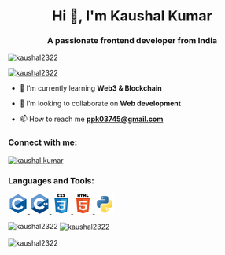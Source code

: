 <h1 align="center">Hi 👋, I'm Kaushal Kumar</h1>
<h3 align="center">A passionate frontend developer from India</h3>

<p align="left"> <img src="https://komarev.com/ghpvc/?username=kaushal2322&label=Profile%20views&color=0e75b6&style=flat" alt="kaushal2322" /> </p>

<p align="left"> <a href="https://github.com/ryo-ma/github-profile-trophy"><img src="https://github-profile-trophy.vercel.app/?username=kaushal2322" alt="kaushal2322" /></a> </p>

- 🌱 I’m currently learning **Web3 & Blockchain**

- 👯 I’m looking to collaborate on **Web development**

- 📫 How to reach me **ppk03745@gmail.com**

<h3 align="left">Connect with me:</h3>
<p align="left">
<a href="https://linkedin.com/in/kaushal kumar" target="blank"><img align="center" src="https://raw.githubusercontent.com/rahuldkjain/github-profile-readme-generator/master/src/images/icons/Social/linked-in-alt.svg" alt="kaushal kumar" height="30" width="40" /></a>
</p>

<h3 align="left">Languages and Tools:</h3>
<p align="left"> <a href="https://www.cprogramming.com/" target="_blank" rel="noreferrer"> <img src="https://raw.githubusercontent.com/devicons/devicon/master/icons/c/c-original.svg" alt="c" width="40" height="40"/> </a> <a href="https://www.w3schools.com/cpp/" target="_blank" rel="noreferrer"> <img src="https://raw.githubusercontent.com/devicons/devicon/master/icons/cplusplus/cplusplus-original.svg" alt="cplusplus" width="40" height="40"/> </a> <a href="https://www.w3schools.com/css/" target="_blank" rel="noreferrer"> <img src="https://raw.githubusercontent.com/devicons/devicon/master/icons/css3/css3-original-wordmark.svg" alt="css3" width="40" height="40"/> </a> <a href="https://www.w3.org/html/" target="_blank" rel="noreferrer"> <img src="https://raw.githubusercontent.com/devicons/devicon/master/icons/html5/html5-original-wordmark.svg" alt="html5" width="40" height="40"/> </a> <a href="https://www.python.org" target="_blank" rel="noreferrer"> <img src="https://raw.githubusercontent.com/devicons/devicon/master/icons/python/python-original.svg" alt="python" width="40" height="40"/> </a> </p>

<p><img align="left" src="https://github-readme-stats.vercel.app/api/top-langs?username=kaushal2322&show_icons=true&locale=en&layout=compact" alt="kaushal2322" /></p>

<p>&nbsp;<img align="center" src="https://github-readme-stats.vercel.app/api?username=kaushal2322&show_icons=true&locale=en" alt="kaushal2322" /></p>

<p><img align="center" src="https://github-readme-streak-stats.herokuapp.com/?user=kaushal2322&" alt="kaushal2322" /></p>
